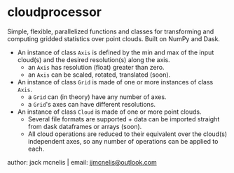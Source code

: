 # cloudprocessor

Simple, flexible, parallelized functions and classes for transforming and 
computing gridded statistics over point clouds. Built on NumPy and Dask.

- An instance of class `Axis` is defined by the min and max of the input 
  cloud(s) and the desired resolution(s) along the axis. 
  - an `Axis` has resolution (float) greater than zero.
  - an `Axis` can be scaled, rotated, translated (soon).
- An instance of class `Grid` is made of one or more instances of class `Axis`.
  - a `Grid` can (in theory) have any number of axes.
  - a `Grid`'s axes can have different resolutions.
- An instance of class `Cloud` is made of one or more point clouds.
  - Several file formats are supported + data can be imported straight from
    dask dataframes or arrays (soon).
  - All cloud operations are reduced to their equivalent over the cloud(s) 
    independent axes, so any number of operations can be applied to each.

author: jack mcnelis   |   email:  jjmcnelis@outlook.com
